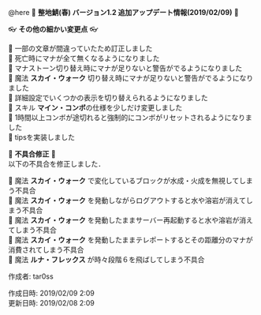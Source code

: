 @here 
:cherry_blossom:  **__整地鯖(春) バージョン1.2 追加アップデート情報(2019/02/09)__** :cherry_blossom:  



:eyeglasses: **__その他の細かい変更点__** :eyeglasses:    

:diamond_shape_with_a_dot_inside: 一部の文章が間違っていたため訂正しました  
:diamond_shape_with_a_dot_inside: 死亡時にマナが全て無くなるようになりました  
:diamond_shape_with_a_dot_inside: マナストーン切り替え時にマナが足りないと警告がでるようになりました  
:diamond_shape_with_a_dot_inside: 魔法 **スカイ・ウォーク** 切り替え時にマナが足りないと警告がでるようになりました   
:diamond_shape_with_a_dot_inside: 詳細設定でいくつかの表示を切り替えられるようになりました  
:diamond_shape_with_a_dot_inside: スキル **マイン・コンボ**の仕様を少しだけ変更しました  
:diamond_shape_with_a_dot_inside: 1時間以上コンボが途切れると強制的にコンボがリセットされるようになりました  
:diamond_shape_with_a_dot_inside: tipsを実装しました  


:bow: **__不具合修正__** :bow:   
以下の不具合を修正しました．  

:diamond_shape_with_a_dot_inside: 魔法 **スカイ・ウォーク** で変化しているブロックが水成・火成を無視してしまう不具合  
:diamond_shape_with_a_dot_inside: 魔法 **スカイ・ウォーク** を発動しながらログアウトすると水や溶岩が消えてしまう不具合  
:diamond_shape_with_a_dot_inside: 魔法 **スカイ・ウォーク** を発動したままサーバー再起動すると水や溶岩が消えてしまう不具合  
:diamond_shape_with_a_dot_inside: 魔法 **スカイ・ウォーク** を発動したままテレポートするとその距離分のマナが消費されてしまう不具合  
:diamond_shape_with_a_dot_inside: 魔法 **ルナ・フレックス** が時々段階６を飛ばしてしまう不具合  



作成者: tar0ss  

作成日時: 2019/02/09 2:09  
更新日時: 2019/02/08 2:09
